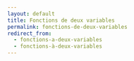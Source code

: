 ```yaml
---
layout: default
title: Fonctions de deux variables
permalink: fonctions-de-deux-variables
redirect_from:
  - fonctions-a-deux-variables
  - fonctions-à-deux-variables
---
```

